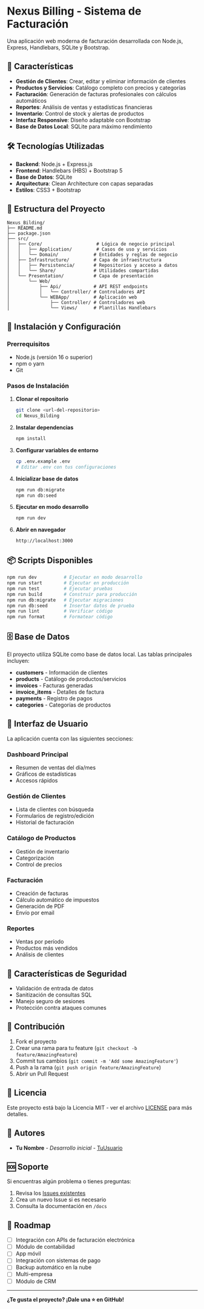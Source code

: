 # Nexus Billing - Sistema de Facturación

Una aplicación web moderna de facturación desarrollada con Node.js, Express, Handlebars, SQLite y Bootstrap.

## 🚀 Características

- **Gestión de Clientes**: Crear, editar y eliminar información de clientes
- **Productos y Servicios**: Catálogo completo con precios y categorías
- **Facturación**: Generación de facturas profesionales con cálculos automáticos
- **Reportes**: Análisis de ventas y estadísticas financieras
- **Inventario**: Control de stock y alertas de productos
- **Interfaz Responsive**: Diseño adaptable con Bootstrap
- **Base de Datos Local**: SQLite para máximo rendimiento

## 🛠️ Tecnologías Utilizadas

- **Backend**: Node.js + Express.js
- **Frontend**: Handlebars (HBS) + Bootstrap 5
- **Base de Datos**: SQLite
- **Arquitectura**: Clean Architecture con capas separadas
- **Estilos**: CSS3 + Bootstrap

## 📁 Estructura del Proyecto

```
Nexus_Bilding/
├── README.md
├── package.json
├── src/
│   ├── Core/                    # Lógica de negocio principal
│   │   ├── Application/         # Casos de uso y servicios
│   │   └── Domain/             # Entidades y reglas de negocio
│   ├── Infrastructure/         # Capa de infraestructura
│   │   ├── Persistencia/       # Repositorios y acceso a datos
│   │   └── Share/              # Utilidades compartidas
│   └── Presentation/           # Capa de presentación
│       └── Web/
│           ├── Api/            # API REST endpoints
│           │   └── Controller/ # Controladores API
│           └── WEBApp/         # Aplicación web
│               ├── Controller/ # Controladores web
│               └── Views/      # Plantillas Handlebars
```

## 🔧 Instalación y Configuración

### Prerrequisitos

- Node.js (versión 16 o superior)
- npm o yarn
- Git

### Pasos de Instalación

1. **Clonar el repositorio**

   ```bash
   git clone <url-del-repositorio>
   cd Nexus_Bilding
   ```

2. **Instalar dependencias**

   ```bash
   npm install
   ```

3. **Configurar variables de entorno**

   ```bash
   cp .env.example .env
   # Editar .env con tus configuraciones
   ```

4. **Inicializar base de datos**

   ```bash
   npm run db:migrate
   npm run db:seed
   ```

5. **Ejecutar en modo desarrollo**

   ```bash
   npm run dev
   ```

6. **Abrir en navegador**
   ```
   http://localhost:3000
   ```

## 📦 Scripts Disponibles

```bash
npm run dev          # Ejecutar en modo desarrollo
npm run start        # Ejecutar en producción
npm run test         # Ejecutar pruebas
npm run build        # Construir para producción
npm run db:migrate   # Ejecutar migraciones
npm run db:seed      # Insertar datos de prueba
npm run lint         # Verificar código
npm run format       # Formatear código
```

## 🗄️ Base de Datos

El proyecto utiliza SQLite como base de datos local. Las tablas principales incluyen:

- **customers** - Información de clientes
- **products** - Catálogo de productos/servicios
- **invoices** - Facturas generadas
- **invoice_items** - Detalles de factura
- **payments** - Registro de pagos
- **categories** - Categorías de productos

## 🎨 Interfaz de Usuario

La aplicación cuenta con las siguientes secciones:

### Dashboard Principal

- Resumen de ventas del día/mes
- Gráficos de estadísticas
- Accesos rápidos

### Gestión de Clientes

- Lista de clientes con búsqueda
- Formularios de registro/edición
- Historial de facturación

### Catálogo de Productos

- Gestión de inventario
- Categorización
- Control de precios

### Facturación

- Creación de facturas
- Cálculo automático de impuestos
- Generación de PDF
- Envío por email

### Reportes

- Ventas por período
- Productos más vendidos
- Análisis de clientes

## 🔐 Características de Seguridad

- Validación de entrada de datos
- Sanitización de consultas SQL
- Manejo seguro de sesiones
- Protección contra ataques comunes

## 🤝 Contribución

1. Fork el proyecto
2. Crear una rama para tu feature (`git checkout -b feature/AmazingFeature`)
3. Commit tus cambios (`git commit -m 'Add some AmazingFeature'`)
4. Push a la rama (`git push origin feature/AmazingFeature`)
5. Abrir un Pull Request

## 📄 Licencia

Este proyecto está bajo la Licencia MIT - ver el archivo [LICENSE](LICENSE) para más detalles.

## 👥 Autores

- **Tu Nombre** - _Desarrollo inicial_ - [TuUsuario](https://github.com/tu-usuario)

## 🆘 Soporte

Si encuentras algún problema o tienes preguntas:

1. Revisa los [Issues existentes](https://github.com/tu-usuario/nexus-billing/issues)
2. Crea un nuevo Issue si es necesario
3. Consulta la documentación en `/docs`

## 🔄 Roadmap

- [ ] Integración con APIs de facturación electrónica
- [ ] Módulo de contabilidad
- [ ] App móvil
- [ ] Integración con sistemas de pago
- [ ] Backup automático en la nube
- [ ] Multi-empresa
- [ ] Módulo de CRM

---

**¿Te gusta el proyecto? ¡Dale una ⭐ en GitHub!**

